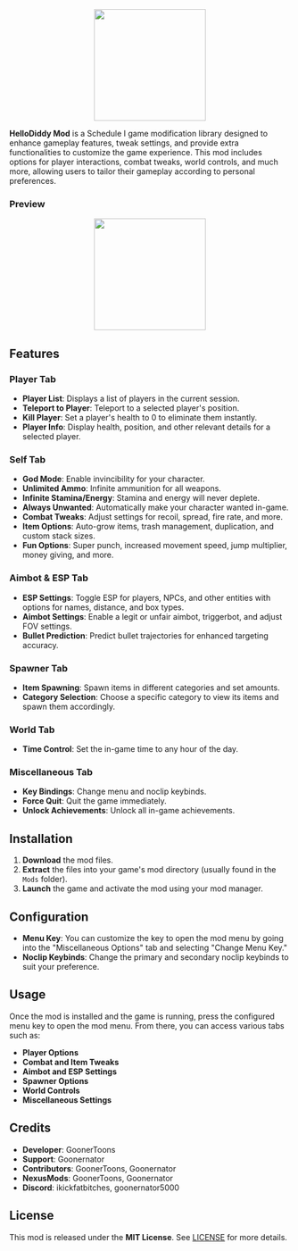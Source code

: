<div align="center">
  <img src="https://github.com/user-attachments/assets/c7c1a139-2631-4f65-91b9-cead3f6dd4b3" alt="" height="200">
</div>

**HelloDiddy Mod** is a Schedule I game modification library designed to enhance gameplay features, tweak settings, and provide extra functionalities to customize the game experience. This mod includes options for player interactions, combat tweaks, world controls, and much more, allowing users to tailor their gameplay according to personal preferences.

### Preview


<div align="center">
  <img src="https://github.com/user-attachments/assets/2c524f4a-ee4c-402d-a3c9-b70a7961cde9" alt="" height="200">
</div>

## Features

### Player Tab
- **Player List**: Displays a list of players in the current session.
- **Teleport to Player**: Teleport to a selected player's position.
- **Kill Player**: Set a player's health to 0 to eliminate them instantly.
- **Player Info**: Display health, position, and other relevant details for a selected player.

### Self Tab
- **God Mode**: Enable invincibility for your character.
- **Unlimited Ammo**: Infinite ammunition for all weapons.
- **Infinite Stamina/Energy**: Stamina and energy will never deplete.
- **Always Unwanted**: Automatically make your character wanted in-game.
- **Combat Tweaks**: Adjust settings for recoil, spread, fire rate, and more.
- **Item Options**: Auto-grow items, trash management, duplication, and custom stack sizes.
- **Fun Options**: Super punch, increased movement speed, jump multiplier, money giving, and more.

### Aimbot & ESP Tab
- **ESP Settings**: Toggle ESP for players, NPCs, and other entities with options for names, distance, and box types.
- **Aimbot Settings**: Enable a legit or unfair aimbot, triggerbot, and adjust FOV settings.
- **Bullet Prediction**: Predict bullet trajectories for enhanced targeting accuracy.

### Spawner Tab
- **Item Spawning**: Spawn items in different categories and set amounts.
- **Category Selection**: Choose a specific category to view its items and spawn them accordingly.

### World Tab
- **Time Control**: Set the in-game time to any hour of the day.

### Miscellaneous Tab
- **Key Bindings**: Change menu and noclip keybinds.
- **Force Quit**: Quit the game immediately.
- **Unlock Achievements**: Unlock all in-game achievements.

## Installation

1. **Download** the mod files.
2. **Extract** the files into your game's mod directory (usually found in the `Mods` folder).
3. **Launch** the game and activate the mod using your mod manager.

## Configuration

- **Menu Key**: You can customize the key to open the mod menu by going into the "Miscellaneous Options" tab and selecting "Change Menu Key."
- **Noclip Keybinds**: Change the primary and secondary noclip keybinds to suit your preference.

## Usage

Once the mod is installed and the game is running, press the configured menu key to open the mod menu. From there, you can access various tabs such as:
- **Player Options**
- **Combat and Item Tweaks**
- **Aimbot and ESP Settings**
- **Spawner Options**
- **World Controls**
- **Miscellaneous Settings**

## Credits

- **Developer**: GoonerToons
- **Support**: Goonernator
- **Contributors**: GoonerToons, Goonernator
- **NexusMods**: GoonerToons, Goonernator
- **Discord**: ikickfatbitches, goonernator5000

## License

This mod is released under the **MIT License**. See [LICENSE](./LICENSE) for more details.

